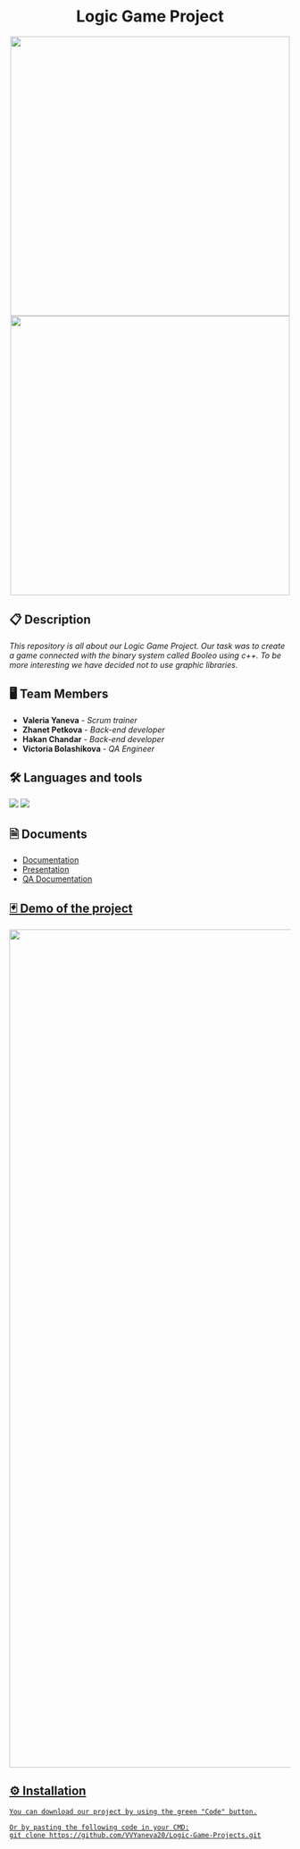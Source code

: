 <h1 align="center">Logic Game Project</h1>

<p align="center">
<img src="https://github.com/VVYaneva20/Logic-Game-Projects/blob/main/Documents/Images/logo_darkTheme.png#gh-dark-mode-only" width="500px"> 
<img src="https://github.com/VVYaneva20/Logic-Game-Projects/blob/main/Documents/Images/logo_lightTheme.png#gh-light-mode-only" width="500px"> 
 </p>
 

 ## 📋 Description
    
*This repository is all about our Logic Game Project. Our task was to create a game connected with the binary system called Booleo using c++. To be more interesting we have decided not to use graphic libraries.*  

## 🖥 Team Members
* **Valeria Yaneva** - *Scrum trainer* 
* **Zhanet Petkova** - *Back-end developer* 
* **Hakan Chandar** - *Back-end developer* 
* **Victoria Bolashikova** - *QA Engineer* 

## 🛠️ Languages and tools

<p align="left"> 
    
 <img src="https://img.icons8.com/color/48/000000/c-plus-plus-logo.png"/>
 <img src="https://img.icons8.com/fluency/48/000000/visual-studio-2019.png"/>
</p>

## 🗎 Documents
* <a href="https://codingburgas-my.sharepoint.com/:w:/g/personal/vvyaneva20_codingburgas_bg/ESjRATFHhX9DqwfzJoAnK7oBWc2l6JJAtc_ozpGzg41UvQ?e=2yuGUe">Documentation
* <a href="https://codingburgas-my.sharepoint.com/:p:/g/personal/vvyaneva20_codingburgas_bg/EdlyzBVovXtKps65zHnyT6kBOMCb_j0qkwTKaGuY_yEvqQ?e=HQEl7e">Presentation
* <a href="https://codingburgas-my.sharepoint.com/:x:/g/personal/vvyaneva20_codingburgas_bg/EZgn-A2nrCNGlqMa-umqs_YBBgnZ03rSvsRN7_e_7nPTYA?e=PbXSZi">QA Documentation

 ## 🃏 Demo of the project

<p align="center">
<img src="https://github.com/VVYaneva20/Logic-Game-Projects/blob/main/Documents/Images/computerMode.png" width = "1500px" >
</p>
  
## ⚙ Installation
```
You can download our project by using the green "Code" button.

Or by pasting the following code in your CMD:
git clone https://github.com/VVYaneva20/Logic-Game-Projects.git
